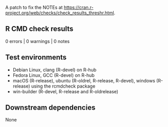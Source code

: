 A patch to fix the NOTEs at https://cran.r-project.org/web/checks/check_results_threshr.html.

## R CMD check results

0 errors | 0 warnings | 0 notes

## Test environments

- Debian Linux, clang (R-devel) on R-hub
- Fedora Linux, GCC (R-devel) on R-hub
- macOS (R-release), ubuntu (R-oldrel, R-release, R-devel), windows (R-release) using the rcmdcheck package
- win-builder (R-devel, R-release and R-oldrelease)

## Downstream dependencies

None
